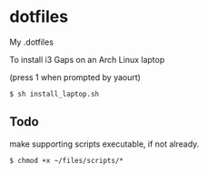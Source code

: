 # dotfiles
My .dotfiles

To install i3 Gaps on an Arch Linux laptop

(press 1 when prompted by yaourt)

    $ sh install_laptop.sh
    
## Todo

make supporting scripts executable, if not already.

    $ chmod +x ~/files/scripts/*

